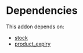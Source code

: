 # Dependencies

This addon depends on:

- [stock](../../../../../oca-ocb-warehouse/odoo-bringout-oca-ocb-stock)
- [product_expiry](../../../../../oca-ocb-sale/odoo-bringout-oca-ocb-product_expiry)
